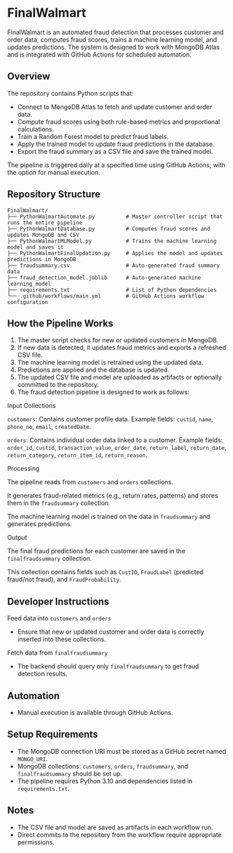 # FinalWalmart

FinalWalmart is an automated fraud detection that processes customer and order data, computes fraud scores, trains a machine learning model, and updates predictions. The system is designed to work with MongoDB Atlas and is integrated with GitHub Actions for scheduled automation.

## Overview

The repository contains Python scripts that:

* Connect to MongoDB Atlas to fetch and update customer and order data.
* Compute fraud scores using both rule-based metrics and proportional calculations.
* Train a Random Forest model to predict fraud labels.
* Apply the trained model to update fraud predictions in the database.
* Export the fraud summary as a CSV file and save the trained model.

The pipeline is triggered daily at a specified time using GitHub Actions, with the option for manual execution.

## Repository Structure

```
FinalWalmart/
├── PythonWalmartAutomate.py          # Master controller script that runs the entire pipeline
├── PythonWalmartDatabase.py          # Computes fraud scores and updates MongoDB and CSV
├── PythonWalmartMLModel.py           # Trains the machine learning model and saves it
├── PythonWalmartFinalUpdation.py     # Applies the model and updates predictions in MongoDB
├── fraudsummary.csv                  # Auto-generated fraud summary data
├── fraud_detection_model.joblib      # Auto-generated machine learning model
├── requirements.txt                  # List of Python dependencies
└── .github/workflows/main.yml        # GitHub Actions workflow configuration
```

## How the Pipeline Works

1. The master script checks for new or updated customers in MongoDB.
2. If new data is detected, it updates fraud metrics and exports a refreshed CSV file.
3. The machine learning model is retrained using the updated data.
4. Predictions are applied and the database is updated.
5. The updated CSV file and model are uploaded as artifacts or optionally committed to the repository.
6. The fraud detection pipeline is designed to work as follows:

Input Collections

`customers`: Contains customer profile data. Example fields: `custid`, `name`, `phone_no`, `email`, `createdDate`.

`orders`: Contains individual order data linked to a customer. Example fields: `order_id`, `custid`, `transaction_value`, `order_date`, `return_label`, `return_date`, `return_category`, `return_item_id`, `return_reason`.

Processing

The pipeline reads from `customers` and `orders` collections.

It generates fraud-related metrics (e.g., return rates, patterns) and stores them in the `fraudsummary` collection.

The machine learning model is trained on the data in `fraudsummary` and generates predictions.

Output

The final fraud predictions for each customer are saved in the `finalfraudsummary` collection.

This collection contains fields such as `CustID`, `FraudLabel` (predicted fraud/not fraud), and `FraudProbability`.

## Developer Instructions
Feed data into `customers` and `orders`

* Ensure that new or updated customer and order data is correctly inserted into these collections.

Fetch data from `finalfraudsummary`

* The backend should query only `finalfraudsummary` to get fraud detection results.

## Automation

* Manual execution is available through GitHub Actions.

## Setup Requirements

* The MongoDB connection URI must be stored as a GitHub secret named `MONGO_URI`.
* MongoDB collections: `customers`, `orders`, `fraudsummary`, and `finalfraudsummary` should be set up.
* The pipeline requires Python 3.10 and dependencies listed in `requirements.txt`.

## Notes

* The CSV file and model are saved as artifacts in each workflow run.
* Direct commits to the repository from the workflow require appropriate permissions.
